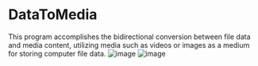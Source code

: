 # DataToMedia
This program accomplishes the bidirectional conversion between file data and media content, utilizing media such as videos or images as a medium for storing computer file data.
![image](https://github.com/user-attachments/assets/f6e2984d-5cc5-4a28-8779-4ce110259e9f)
![image](https://github.com/user-attachments/assets/80853980-e1d9-41b4-a8fb-065c27cf51d3)
